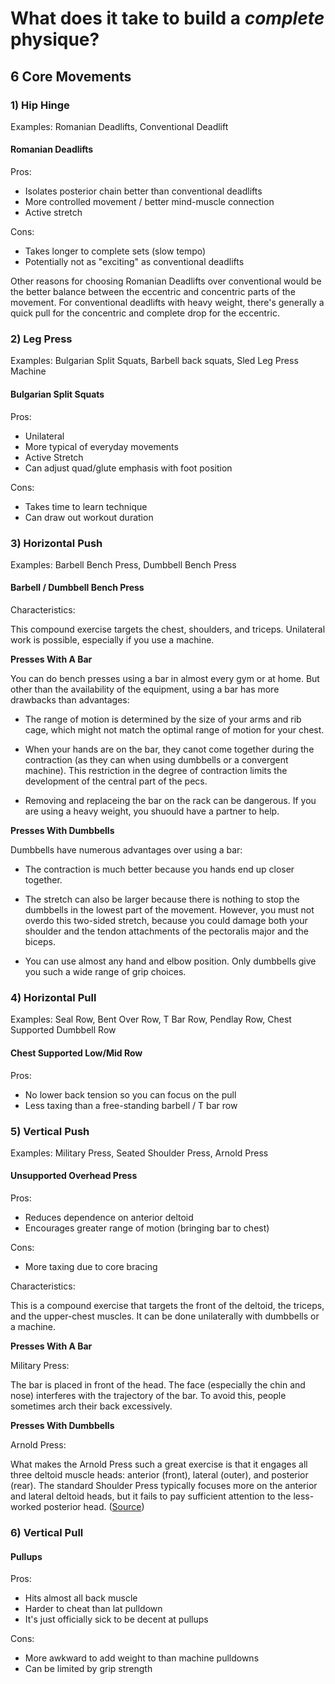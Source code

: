 # What does it take to build a *complete* physique?

## 6 Core Movements

### 1) Hip Hinge

Examples: Romanian Deadlifts, Conventional Deadlift

#### Romanian Deadlifts

Pros:
- Isolates posterior chain better than conventional deadlifts
- More controlled movement / better mind-muscle connection
- Active stretch

Cons:
- Takes longer to complete sets (slow tempo)
- Potentially not as "exciting" as conventional deadlifts

Other reasons for choosing Romanian Deadlifts over conventional would be the better balance between the eccentric and concentric parts of the movement. For conventional deadlifts with heavy weight, there's generally a quick pull for the concentric and complete drop for the eccentric. 

### 2) Leg Press

Examples: Bulgarian Split Squats, Barbell back squats, Sled Leg Press Machine

#### Bulgarian Split Squats
Pros:
- Unilateral
- More typical of everyday movements
- Active Stretch
- Can adjust quad/glute emphasis with foot position 

Cons:
- Takes time to learn technique 
- Can draw out workout duration 

### 3) Horizontal Push

Examples: Barbell Bench Press, Dumbbell Bench Press

#### Barbell / Dumbbell Bench Press

Characteristics:

This compound exercise targets the chest, shoulders, and triceps. Unilateral work is possible, especially if you use a machine. 

**Presses With A Bar**

You can do bench presses using a bar in almost every gym or at home. But other than the availability of the equipment, using a bar has more drawbacks than advantages:

- The range of motion is determined by the size of your arms and rib cage, which might not match the optimal range of motion for your chest.

- When your hands are on the bar, they canot come together during the contraction (as they can when using dumbbells or a convergent machine). This restriction in the degree of contraction limits the development of the central part of the pecs. 

- Removing and replaceing the bar on the rack can be dangerous. If you are using a heavy weight, you shuould have a partner to help. 

**Presses With Dumbbells**

Dumbbells have numerous advantages over using a bar:

- The contraction is much better because you hands end up closer together. 

- The stretch can also be larger because there is nothing to stop the dumbbells in the lowest part of the movement. However, you must not overdo this two-sided stretch, because you could damage both your shoulder and the tendon attachments of the pectoralis major and the biceps. 

- You can use almost any hand and elbow position. Only dumbbells give you such a wide range of grip choices. 

### 4) Horizontal Pull

Examples: Seal Row, Bent Over Row, T Bar Row, Pendlay Row, Chest Supported Dumbbell Row

#### Chest Supported Low/Mid Row

Pros:
- No lower back tension so you can focus on the pull
- Less taxing than a free-standing barbell / T bar row

### 5) Vertical Push

Examples: Military Press, Seated Shoulder Press, Arnold Press

#### Unsupported Overhead Press

Pros:
- Reduces dependence on anterior deltoid
- Encourages greater range of motion (bringing bar to chest)

Cons:
- More taxing due to core bracing

Characteristics: 

This is a compound exercise that targets the front of the deltoid, the triceps, and the upper-chest muscles. It can be done unilaterally with dumbbells or a machine. 

**Presses With A Bar**

Military Press:

The bar is placed in front of the head. The face (especially the chin and nose) interferes with the trajectory of the bar. To avoid this, people sometimes arch their back excessively. 

 **Presses With Dumbbells**

Arnold Press:

What makes the Arnold Press such a great exercise is that it engages all three deltoid muscle heads: anterior (front), lateral (outer), and posterior (rear). The standard Shoulder Press typically focuses more on the anterior and lateral deltoid heads, but it fails to pay sufficient attention to the less-worked posterior head. ([Source](https://fitnessvolt.com/arnold-press/ "Source"))

### 6) Vertical Pull

#### Pullups

Pros:
- Hits almost all back muscle
- Harder to cheat than lat pulldown
- It's just officially sick to be decent at pullups

Cons: 
- More awkward to add weight to than machine pulldowns
- Can be limited by grip strength 
